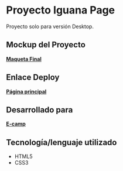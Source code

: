 # Proyecto Iguana Page

Proyecto solo para versión Desktop.

## Mockup del Proyecto

[**Maqueta Final**](https://xd.adobe.com/spec/ae4025b8-0f4b-4775-4fd9-480cb31faa76-d871/grid)


## Enlace Deploy

[**Página principal**](https://ruthale19.github.io/iguanaPage/src/) 


## Desarrollado para

[**E-camp**](https://www.linkedin.com/company/e-camp-chile)

## Tecnología/lenguaje utilizado

* HTML5
* CSS3